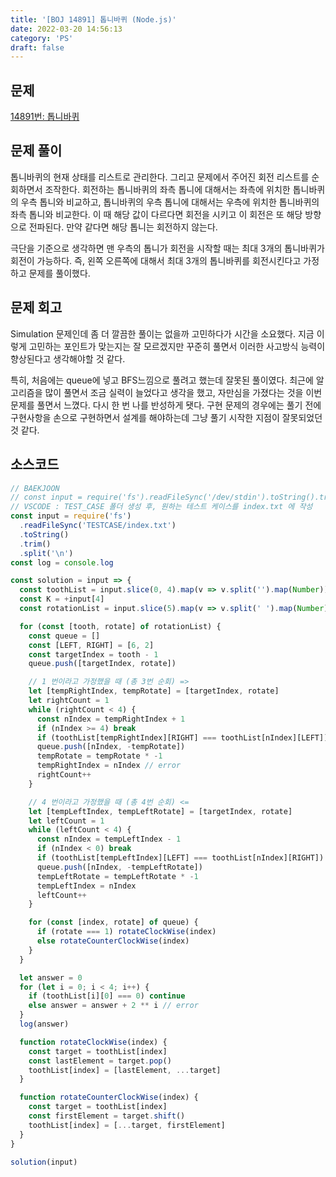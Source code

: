 ```yaml
---
title: '[BOJ 14891] 톱니바퀴 (Node.js)'
date: 2022-03-20 14:56:13
category: 'PS'
draft: false
---
```


## 문제

[14891번: 톱니바퀴](https://www.acmicpc.net/problem/14891)

## 문제 풀이

톱니바퀴의 현재 상태를 리스트로 관리한다. 그리고 문제에서 주어진 회전 리스트를 순회하면서 조작한다. 회전하는 톱니바퀴의 좌측 톱니에 대해서는 좌측에 위치한 톱니바퀴의 우측 톱니와 비교하고, 톱니바퀴의 우측 톱니에 대해서는 우측에 위치한 톱니바퀴의 좌측 톱니와 비교한다. 이 때 해당 값이 다르다면 회전을 시키고 이 회전은 또 해당 방향으로 전파된다. 만약 같다면 해당 톱니는 회전하지 않는다.

극단을 기준으로 생각하면 맨 우측의 톱니가 회전을 시작할 때는 최대 3개의 톱니바퀴가 회전이 가능하다. 즉, 왼쪽 오른쪽에 대해서 최대 3개의 톱니바퀴를 회전시킨다고 가정하고 문제를 풀이했다.

## 문제 회고

Simulation 문제인데 좀 더 깔끔한 풀이는 없을까 고민하다가 시간을 소요했다. 지금 이렇게 고민하는 포인트가 맞는지는 잘 모르겠지만 꾸준히 풀면서 이러한 사고방식 능력이 향상된다고 생각해야할 것 같다.

특히, 처음에는 queue에 넣고 BFS느낌으로 풀려고 했는데 잘못된 풀이였다. 최근에 알고리즘을 많이 풀면서 조금 실력이 늘었다고 생각을 했고, 자만심을 가졌다는 것을 이번 문제를 풀면서 느꼈다. 다시 한 번 나를 반성하게 됏다. 구현 문제의 경우에는 풀기 전에 구현사항을 손으로 구현하면서 설계를 해야하는데 그냥 풀기 시작한 지점이 잘못되었던 것 같다.

## 소스코드

```jsx
// BAEKJOON
// const input = require('fs').readFileSync('/dev/stdin').toString().trim().split('\n');
// VSCODE : TEST_CASE 폴더 생성 후, 원하는 테스트 케이스를 index.txt 에 작성
const input = require('fs')
  .readFileSync('TESTCASE/index.txt')
  .toString()
  .trim()
  .split('\n')
const log = console.log

const solution = input => {
  const toothList = input.slice(0, 4).map(v => v.split('').map(Number))
  const K = +input[4]
  const rotationList = input.slice(5).map(v => v.split(' ').map(Number))

  for (const [tooth, rotate] of rotationList) {
    const queue = []
    const [LEFT, RIGHT] = [6, 2]
    const targetIndex = tooth - 1
    queue.push([targetIndex, rotate])

    // 1 번이라고 가정했을 때 (총 3번 순회) =>
    let [tempRightIndex, tempRotate] = [targetIndex, rotate]
    let rightCount = 1
    while (rightCount < 4) {
      const nIndex = tempRightIndex + 1
      if (nIndex >= 4) break
      if (toothList[tempRightIndex][RIGHT] === toothList[nIndex][LEFT]) break
      queue.push([nIndex, -tempRotate])
      tempRotate = tempRotate * -1
      tempRightIndex = nIndex // error
      rightCount++
    }

    // 4 번이라고 가정했을 때 (총 4번 순회) <=
    let [tempLeftIndex, tempLeftRotate] = [targetIndex, rotate]
    let leftCount = 1
    while (leftCount < 4) {
      const nIndex = tempLeftIndex - 1
      if (nIndex < 0) break
      if (toothList[tempLeftIndex][LEFT] === toothList[nIndex][RIGHT]) break
      queue.push([nIndex, -tempLeftRotate])
      tempLeftRotate = tempLeftRotate * -1
      tempLeftIndex = nIndex
      leftCount++
    }

    for (const [index, rotate] of queue) {
      if (rotate === 1) rotateClockWise(index)
      else rotateCounterClockWise(index)
    }
  }

  let answer = 0
  for (let i = 0; i < 4; i++) {
    if (toothList[i][0] === 0) continue
    else answer = answer + 2 ** i // error
  }
  log(answer)

  function rotateClockWise(index) {
    const target = toothList[index]
    const lastElement = target.pop()
    toothList[index] = [lastElement, ...target]
  }

  function rotateCounterClockWise(index) {
    const target = toothList[index]
    const firstElement = target.shift()
    toothList[index] = [...target, firstElement]
  }
}

solution(input)
```

